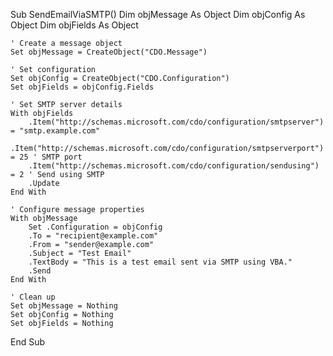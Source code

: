﻿Sub SendEmailViaSMTP()
    Dim objMessage As Object
    Dim objConfig As Object
    Dim objFields As Object
    
    ' Create a message object
    Set objMessage = CreateObject("CDO.Message")
    
    ' Set configuration
    Set objConfig = CreateObject("CDO.Configuration")
    Set objFields = objConfig.Fields
    
    ' Set SMTP server details
    With objFields
        .Item("http://schemas.microsoft.com/cdo/configuration/smtpserver") = "smtp.example.com"
        .Item("http://schemas.microsoft.com/cdo/configuration/smtpserverport") = 25 ' SMTP port
        .Item("http://schemas.microsoft.com/cdo/configuration/sendusing") = 2 ' Send using SMTP
        .Update
    End With
    
    ' Configure message properties
    With objMessage
        Set .Configuration = objConfig
        .To = "recipient@example.com"
        .From = "sender@example.com"
        .Subject = "Test Email"
        .TextBody = "This is a test email sent via SMTP using VBA."
        .Send
    End With
    
    ' Clean up
    Set objMessage = Nothing
    Set objConfig = Nothing
    Set objFields = Nothing
End Sub
